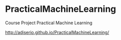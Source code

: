 # PracticalMachineLearning
Course Project Practical Machine Learning

http://adiserio.github.io/PracticalMachineLearning/
